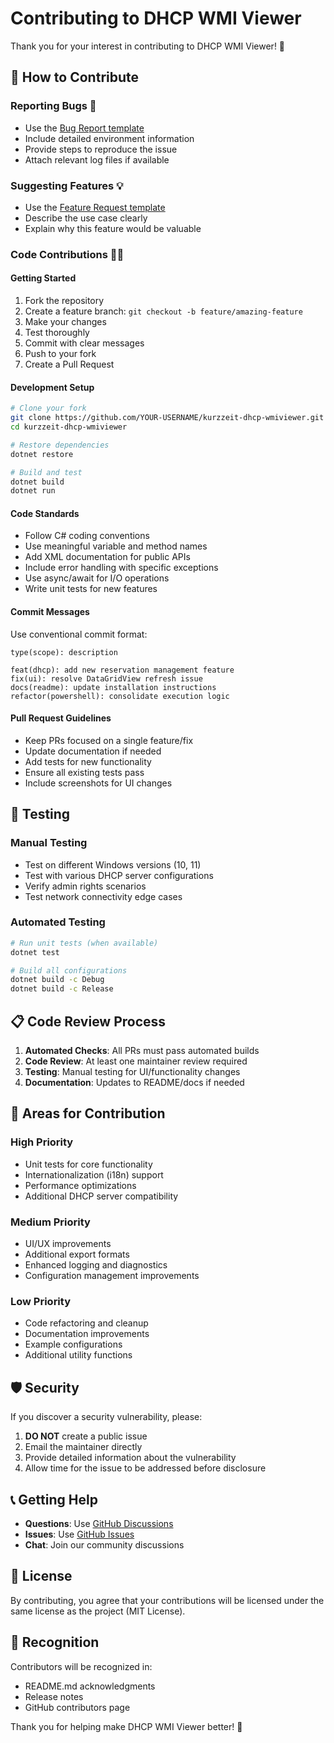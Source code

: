 # Contributing to DHCP WMI Viewer

Thank you for your interest in contributing to DHCP WMI Viewer! 🎉

## 🤝 How to Contribute

### Reporting Bugs 🐛
- Use the [Bug Report template](.github/ISSUE_TEMPLATE/bug_report.md)
- Include detailed environment information
- Provide steps to reproduce the issue
- Attach relevant log files if available

### Suggesting Features 💡
- Use the [Feature Request template](.github/ISSUE_TEMPLATE/feature_request.md)
- Describe the use case clearly
- Explain why this feature would be valuable

### Code Contributions 👨‍💻

#### Getting Started
1. Fork the repository
2. Create a feature branch: `git checkout -b feature/amazing-feature`
3. Make your changes
4. Test thoroughly
5. Commit with clear messages
6. Push to your fork
7. Create a Pull Request

#### Development Setup
```bash
# Clone your fork
git clone https://github.com/YOUR-USERNAME/kurzzeit-dhcp-wmiviewer.git
cd kurzzeit-dhcp-wmiviewer

# Restore dependencies
dotnet restore

# Build and test
dotnet build
dotnet run
```

#### Code Standards
- Follow C# coding conventions
- Use meaningful variable and method names
- Add XML documentation for public APIs
- Include error handling with specific exceptions
- Use async/await for I/O operations
- Write unit tests for new features

#### Commit Messages
Use conventional commit format:
```
type(scope): description

feat(dhcp): add new reservation management feature
fix(ui): resolve DataGridView refresh issue
docs(readme): update installation instructions
refactor(powershell): consolidate execution logic
```

#### Pull Request Guidelines
- Keep PRs focused on a single feature/fix
- Update documentation if needed
- Add tests for new functionality
- Ensure all existing tests pass
- Include screenshots for UI changes

## 🧪 Testing

### Manual Testing
- Test on different Windows versions (10, 11)
- Test with various DHCP server configurations
- Verify admin rights scenarios
- Test network connectivity edge cases

### Automated Testing
```bash
# Run unit tests (when available)
dotnet test

# Build all configurations
dotnet build -c Debug
dotnet build -c Release
```

## 📋 Code Review Process

1. **Automated Checks**: All PRs must pass automated builds
2. **Code Review**: At least one maintainer review required
3. **Testing**: Manual testing for UI/functionality changes
4. **Documentation**: Updates to README/docs if needed

## 🎯 Areas for Contribution

### High Priority
- Unit tests for core functionality
- Internationalization (i18n) support
- Performance optimizations
- Additional DHCP server compatibility

### Medium Priority
- UI/UX improvements
- Additional export formats
- Enhanced logging and diagnostics
- Configuration management improvements

### Low Priority
- Code refactoring and cleanup
- Documentation improvements
- Example configurations
- Additional utility functions

## 🛡️ Security

If you discover a security vulnerability, please:
1. **DO NOT** create a public issue
2. Email the maintainer directly
3. Provide detailed information about the vulnerability
4. Allow time for the issue to be addressed before disclosure

## 📞 Getting Help

- **Questions**: Use [GitHub Discussions](https://github.com/thhering1969/kurzzeit-dhcp-wmiviewer/discussions)
- **Issues**: Use [GitHub Issues](https://github.com/thhering1969/kurzzeit-dhcp-wmiviewer/issues)
- **Chat**: Join our community discussions

## 📄 License

By contributing, you agree that your contributions will be licensed under the same license as the project (MIT License).

## 🙏 Recognition

Contributors will be recognized in:
- README.md acknowledgments
- Release notes
- GitHub contributors page

Thank you for helping make DHCP WMI Viewer better! 🚀